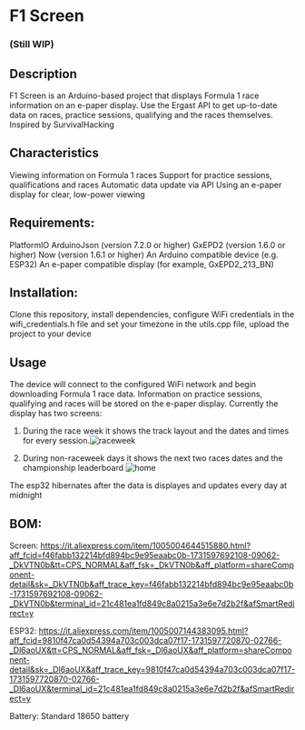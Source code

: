 # F1 Screen
### (Still WIP)
## Description
F1 Screen is an Arduino-based project that displays Formula 1 race information on an e-paper display. Use the Ergast API to get up-to-date data on races, practice sessions, qualifying and the races themselves. Inspired by SurvivalHacking

## Characteristics
Viewing information on Formula 1 races
Support for practice sessions, qualifications and races
Automatic data update via API
Using an e-paper display for clear, low-power viewing

## Requirements:
PlatformIO
ArduinoJson (version 7.2.0 or higher)
GxEPD2 (version 1.6.0 or higher)
Now (version 1.6.1 or higher)
An Arduino compatible device (e.g. ESP32)
An e-paper compatible display (for example, GxEPD2_213_BN)

## Installation:
Clone this repository, install dependencies, configure WiFi credentials in the wifi_credentials.h file and set your timezone in the utils.cpp file, upload the project to your device

## Usage
The device will connect to the configured WiFi network and begin downloading Formula 1 race data.
Information on practice sessions, qualifying and races will be stored on the e-paper display.
Currently the display has two screens: 
1) During the race week it shows the track layout and the dates and times for every session.![raceweek](https://github.com/user-attachments/assets/c99f0bd4-12a9-43be-9d6e-e3e1c6df9bae)

2) During non-raceweek days it shows the next two races dates and the championship leaderboard
![home](https://github.com/user-attachments/assets/3e29eb3e-f02d-4ad4-93ca-9d211663c732)

The esp32 hibernates after the data is displayes and updates every day at midnight

## BOM: 

Screen: https://it.aliexpress.com/item/1005004644515880.html?aff_fcid=f46fabb132214bfd894bc9e95eaabc0b-1731597692108-09062-_DkVTN0b&tt=CPS_NORMAL&aff_fsk=_DkVTN0b&aff_platform=shareComponent-detail&sk=_DkVTN0b&aff_trace_key=f46fabb132214bfd894bc9e95eaabc0b-1731597692108-09062-_DkVTN0b&terminal_id=21c481ea1fd849c8a0215a3e6e7d2b2f&afSmartRedirect=y 

ESP32: https://it.aliexpress.com/item/1005007144383095.html?aff_fcid=9810f47ca0d54394a703c003dca07f17-1731597720870-02766-_Dl6aoUX&tt=CPS_NORMAL&aff_fsk=_Dl6aoUX&aff_platform=shareComponent-detail&sk=_Dl6aoUX&aff_trace_key=9810f47ca0d54394a703c003dca07f17-1731597720870-02766-_Dl6aoUX&terminal_id=21c481ea1fd849c8a0215a3e6e7d2b2f&afSmartRedirect=y 

Battery: Standard 18650 battery
